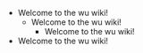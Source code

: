 * Welcome to the wu wiki!
  * Welcome to the wu wiki!
    * Welcome to the wu wiki!
* Welcome to the wu wiki!
